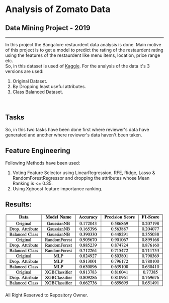 # Analysis of Zomato Data 
## Data Mining Project - 2019
---
In this project the Bangalore restaurdent data analysis is done. Main motive of this project is to get a model to predict the rating of the restaurdent rating using the features of the restaurdent like menu items, location, price range etc.
<br>
So, in this dataset is used of [Kaggle](https://www.kaggle.com/himanshupoddar/zomato-bangalore-restaurants). For the analysis of the data it's 3 versions are used:
1. Original Dataset.
2. By Dropping least useful attributes.
3. Class Balanced Dataset.
<br>

## Tasks

So, in this two tasks have been done first where reviewer's data have generated and another where reviewer's data haven't been taken.

## Feature Engineering

Following Methods have been used:
1. Voting Feature Selector using LinearRegression, RFE, Ridge, Lasso & RandomForestRegressor and dropping the attributes whose Mean Ranking is  <= 0.35.
2. Using Xgboost feature importance ranking.

## Results:

![](docs/images/result_table.png)

All Right Reserved to Repository Owner.